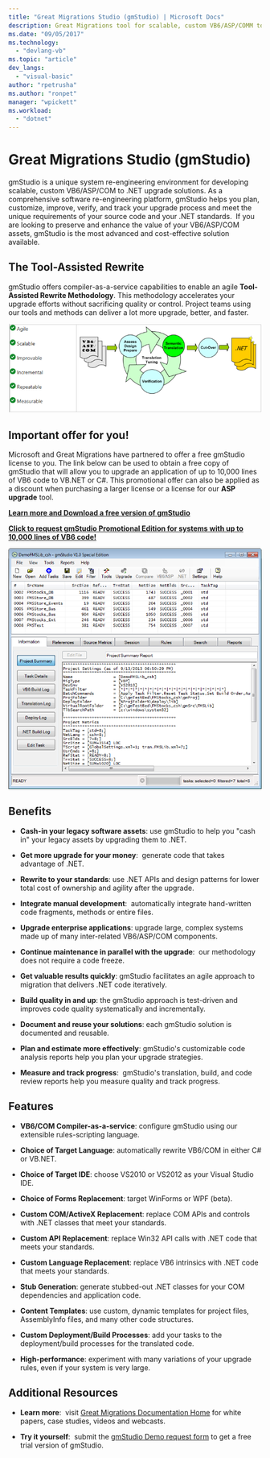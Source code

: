 ```yaml
---
title: "Great Migrations Studio (gmStudio) | Microsoft Docs"
description: Great Migrations tool for scalable, custom VB6/ASP/COMM to .NET upgrade solutions
ms.date: "09/05/2017"
ms.technology: 
  - "devlang-vb"
ms.topic: "article"
dev_langs: 
  - "visual-basic"
author: "rpetrusha"
ms.author: "ronpet"
manager: "wpickett"
ms.workload: 
  - "dotnet"
---
```


# Great Migrations Studio (gmStudio)

gmStudio is a unique system re-engineering environment for developing scalable, custom VB6/ASP/COM to .NET upgrade solutions. As a comprehensive software re-engineering platform, gmStudio helps you plan, customize, improve, verify, and track your upgrade process and meet the unique requirements of your source code and your .NET standards.  If you are looking to preserve and enhance the value of your VB6/ASP/COM assets, gmStudio is the most advanced and cost-effective solution available. 

## The Tool-Assisted Rewrite

gmStudio offers compiler-as-a-service capabilities to enable an agile **Tool-Assisted Rewrite Methodology**. This methodology accelerates your upgrade efforts without sacrificing quality or control. Project teams using our tools and methods can deliver a lot more upgrade, better, and faster.

![Tool-assisted rewrite](./media/tool-assisted-rewrite.png) 

## Important offer for you!

Microsoft and Great Migrations have partnered to offer a free gmStudio license to you. The link below can be used to obtain a free copy of gmStudio that will allow you to upgrade an application of up to 10,000 lines of VB6 code to VB.NET or C#. This promotional offer can also be applied as a discount when purchasing a larger license or a license for our **ASP upgrade** tool.

[**Learn more and Download a free version of gmStudio**](http://www.greatmigrations.com/resources/gmstudio-promotion.aspx)

[**Click to request gmStudio Promotional Edition for systems with up to 10,000 lines of VB6 code!**](http://www.greatmigrations.com/resources/gmstudio-promotion.aspx)

![The gmStudio user interface](./media/gmstudio-ui.png) 

## Benefits

- **Cash-in your legacy software assets**: use gmStudio to help you "cash in" your legacy assets by upgrading them to .NET.

- **Get more upgrade for your money**:  generate code that takes advantage of .NET.

- **Rewrite to your standards**: use .NET APIs and design patterns for lower total cost of ownership and agility after the upgrade.  

- **Integrate manual development**:  automatically integrate hand-written code fragments, methods or entire files. 

- **Upgrade enterprise applications**: upgrade large, complex systems made up of many inter-related VB6/ASP/COM components.

- **Continue maintenance in parallel with the upgrade**:  our methodology does not require a code freeze.  

- **Get valuable results quickly**: gmStudio facilitates an agile approach to migration that delivers .NET code iteratively.
 
- **Build quality in and up**: the gmStudio approach is test-driven and improves code quality systematically and incrementally.

- **Document and reuse your solutions**: each gmStudio solution is documented and reusable.

- **Plan and estimate more effectively**: gmStudio's customizable code analysis reports help you plan your upgrade strategies.

- **Measure and track progress**:  gmStudio's translation, build, and code review reports help you measure quality and track progress.

## Features

- **VB6/COM Compiler-as-a-service**: configure gmStudio using our extensible rules-scripting language.

- **Choice of Target Language**: automatically rewrite VB6/COM in either C# or VB.NET.

- **Choice of Target IDE**: choose VS2010 or VS2012 as your Visual Studio IDE.

- **Choice of Forms Replacement**: target WinForms or WPF (beta).

- **Custom COM/ActiveX Replacement**: replace COM APIs and controls with .NET classes that meet your standards.

- **Custom API Replacement**: replace Win32 API calls with .NET code that meets your standards.

- **Custom Language Replacement**: replace VB6 intrinsics with .NET code that meets your standards.

- **Stub Generation**: generate stubbed-out .NET classes for your COM dependencies and application code.

- **Content Templates**: use custom, dynamic templates for project files, AssemblyInfo files, and many other code structures.

- **Custom Deployment/Build Processes**: add your tasks to the deployment/build processes for the translated code.

- **High-performance**: experiment with many variations of your upgrade rules, even if your system is very large.

## Additional Resources

- **Learn more**:  visit [Great Migrations Documentation Home](https://www.greatmigrations.com/resources/documentation.aspx) for white papers, case studies, videos and webcasts.

- **Try it yourself**:  submit the [gmStudio Demo request form](http://www.greatmigrations.com/resources/gmstudio-promotion.aspx) to get a free trial version of gmStudio.
  
